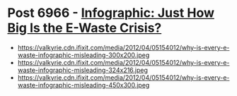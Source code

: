 # Post 6966 - [Infographic: Just How Big Is the E-Waste Crisis?](https://www.ifixit.com/News/6966/infographic-e-waste)

- https://valkyrie.cdn.ifixit.com/media/2012/04/05154012/why-is-every-e-waste-infographic-misleading-300x200.jpeg
- https://valkyrie.cdn.ifixit.com/media/2012/04/05154012/why-is-every-e-waste-infographic-misleading-324x216.jpeg
- https://valkyrie.cdn.ifixit.com/media/2012/04/05154012/why-is-every-e-waste-infographic-misleading-450x300.jpeg

